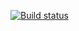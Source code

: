 [![Build status](https://ci.appveyor.com/api/projects/status/c7j28k7wtk3pmgk4?svg=true)](https://ci.appveyor.com/project/Poriadinsky/ajs-array-arraybuffer)